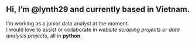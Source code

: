 ## Hi, I’m @lynth29 and currently based in Vietnam.

I’m working as a junior data analyst at the moment.<br>
I would love to assist or collaborate in *website scraping projects* or *data analysis projects*, all in **python**.

<!---
lynth29/lynth29 is a ✨ special ✨ repository because its `README.md` (this file) appears on your GitHub profile.
You can click the Preview link to take a look at your changes.
--->
